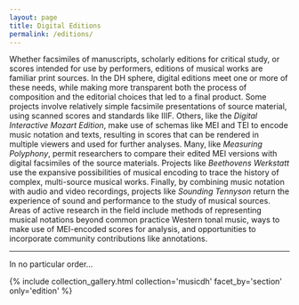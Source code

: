 ```yaml
---
layout: page
title: Digital Editions
permalink: /editions/
---
```


Whether facsimiles of manuscripts, scholarly editions for critical study, or scores intended for use by performers, editions of musical works are familiar print sources. In the DH sphere, digital editions meet one or more of these needs, while making more transparent both the process of composition and the editorial choices that led to a final product. Some projects involve relatively simple facsimile presentations of source material, using scanned scores and standards like IIIF. Others, like the _Digital Interactive Mozart Edition_, make use of schemas like MEI and TEI to encode music notation and texts, resulting in scores that can be rendered in multiple viewers and used for further analyses. Many, like _Measuring Polyphony_, permit researchers to compare their edited MEI versions with digital facsimiles of the source materials. Projects like _Beethovens Werkstatt_ use the expansive possibilities of musical encoding to trace the history of complex, multi-source musical works. Finally, by combining music notation with audio and video recordings, projects like _Sounding Tennyson_ return the experience of sound and performance to the study of musical sources. Areas of active research in the field include methods of representing musical notations beyond common practice Western tonal music, ways to make use of MEI-encoded scores for analysis, and opportunities to incorporate community contributions like annotations.

---

In no particular order...

{% include collection_gallery.html  collection='musicdh' facet_by='section' only='edition' %}